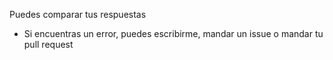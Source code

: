 Puedes comparar tus respuestas

* Si encuentras un error, puedes escribirme, mandar un issue o mandar tu pull request
